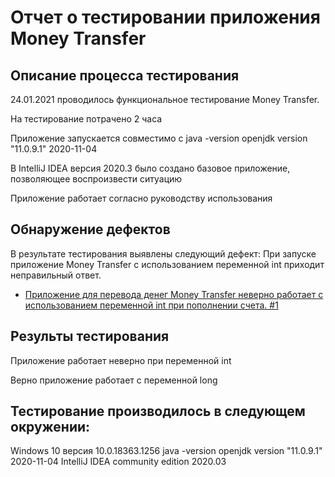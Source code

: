 # Отчет о тестировании приложения Money Transfer 

## Описание процесса тестирования

24.01.2021 проводилось функциональное тестирование Money Transfer.

На тестирование потрачено 2 часа

Приложение запускается совместимо с java -version openjdk version "11.0.9.1" 2020-11-04

В IntelliJ IDEA версия 2020.3 было создано базовое приложение, позволяющее воспроизвести ситуацию

Приложение работает согласно руководству использования

## Обнаружение дефектов

В результате тестирования выявлены следующий дефект:
При запуске приложение Money Transfer с использованием переменной int приходит неправильный ответ.

* [Приложение для перевода денег Money Transfer неверно работает с использованием переменной int при пополнении счета. #1](https://github.com/DarcenRal/Money-Transfer-Jva-2.1/issues/1)

## Результы тестирования

Приложение работает неверно при переменной int

Верно приложение работает с переменной long

## Тестирование производилось в следующем окружении:

Windows 10 версия 10.0.18363.1256
java -version openjdk version "11.0.9.1" 2020-11-04
IntelliJ IDEA community edition 2020.03